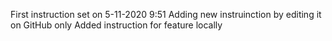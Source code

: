 First instruction set on 5-11-2020 9:51
Adding new instruinction by editing it on GitHub only
Added instruction for feature locally
